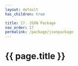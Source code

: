 ```yaml
---
layout: default
has_children: true

title: 17. JSON Package
nav_order: 17
permalink: /package/jsonpackage
---
```


# {{ page.title }}
